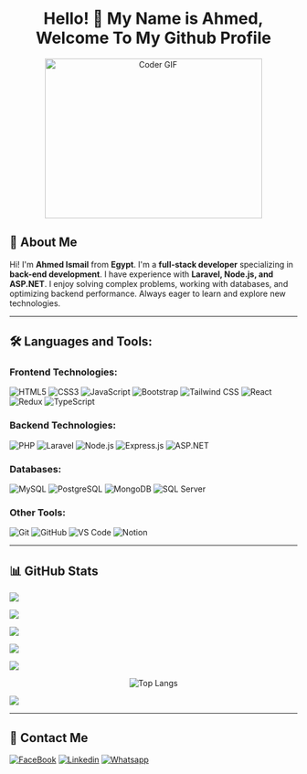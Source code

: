 <h1 align="center">Hello! 👋 My Name is Ahmed, Welcome To My Github Profile </h1>

<p align="center">
  <img src="https://media.giphy.com/media/SWoSkN6DxTszqIKEqv/giphy.gif" alt="Coder GIF" width="380" height="280">
</p>

## 🚀 About Me

Hi! I'm **Ahmed Ismail** from **Egypt**. I'm a **full-stack developer** specializing in **back-end development**. I have experience with **Laravel, Node.js, and ASP.NET**. I enjoy solving complex problems, working with databases, and optimizing backend performance. Always eager to learn and explore new technologies.

---

## 🛠️ Languages and Tools:

### Frontend Technologies:

![HTML5](https://img.shields.io/badge/-HTML5-%23E44D27?style=flat-square\&logo=html5\&logoColor=ffffff)
![CSS3](https://img.shields.io/badge/-CSS3-%231572B6?style=flat-square\&logo=css3)
![JavaScript](https://img.shields.io/badge/-JavaScript-black?style=flat-square\&logo=javascript)
![Bootstrap](https://img.shields.io/badge/-Bootstrap-563D7C?style=flat-square\&logo=Bootstrap)
![Tailwind CSS](https://img.shields.io/badge/-TailwindCSS-15b4c1?style=flat-square\&logo=tailwindcss\&logoColor=ffffff)
![React](https://img.shields.io/badge/-React-%23282C34?style=flat-square\&logo=react)
![Redux](https://img.shields.io/badge/-Redux-764ABC?style=flat-square\&logo=redux)
![TypeScript](https://img.shields.io/badge/-TypeScript-2e72bc?style=flat-square\&logo=typescript\&logoColor=ffffff)

### Backend Technologies:

![PHP](https://img.shields.io/badge/-PHP-777BB4?style=flat-square\&logo=php\&logoColor=ffffff)
![Laravel](https://img.shields.io/badge/-Laravel-FF2D20?style=flat-square\&logo=laravel\&logoColor=ffffff)
![Node.js](https://img.shields.io/badge/-Node.js-339933?style=flat-square\&logo=node.js\&logoColor=ffffff)
![Express.js](https://img.shields.io/badge/-Express.js-000000?style=flat-square\&logo=express\&logoColor=ffffff)
![ASP.NET](https://img.shields.io/badge/-ASP.NET-512BD4?style=flat-square\&logo=dotnet\&logoColor=ffffff)

### Databases:

![MySQL](https://img.shields.io/badge/-MySQL-4479A1?style=flat-square\&logo=mysql\&logoColor=ffffff)
![PostgreSQL](https://img.shields.io/badge/-PostgreSQL-336791?style=flat-square\&logo=postgresql\&logoColor=ffffff)
![MongoDB](https://img.shields.io/badge/-MongoDB-47A248?style=flat-square\&logo=mongodb\&logoColor=ffffff)
![SQL Server](https://img.shields.io/badge/-SQL%20Server-CC2927?style=flat-square\&logo=microsoft-sql-server\&logoColor=ffffff)

### Other Tools:

![Git](https://img.shields.io/badge/-Git-%23F05032?style=flat-square\&logo=git\&logoColor=%23ffffff)
![GitHub](https://img.shields.io/badge/-GitHub-181717?style=flat-square\&logo=github)
![VS Code](http://img.shields.io/badge/-VS%20Code-007ACC?style=flat-square\&logo=visual-studio-code\&logoColor=ffffff)
![Notion](https://img.shields.io/badge/-Notion-fff?style=flat-square\&logo=notion\&logoColor=000)

---

## 📊 GitHub Stats

![](http://github-profile-summary-cards.vercel.app/api/cards/profile-details?username=ahmed777ismail\&theme=2077)

![](http://github-profile-summary-cards.vercel.app/api/cards/repos-per-language?username=ahmed777ismail\&theme=2077)

![](http://github-profile-summary-cards.vercel.app/api/cards/most-commit-language?username=ahmed777ismail\&theme=2077)

![](http://github-profile-summary-cards.vercel.app/api/cards/stats?username=ahmed777ismail\&theme=2077)

![](http://github-profile-summary-cards.vercel.app/api/cards/productive-time?username=ahmed777ismail\&theme=2077\&utcOffset=8)

<p align="center">
  <img src="https://github-readme-stats.vercel.app/api/top-langs?username=ahmed777ismail&show_icons=true&locale=en&layout=compact" alt="Top Langs" />
</p>

![](https://github-readme-streak-stats.herokuapp.com/?user=ahmed777ismail&theme=bear&hide_border=false)<br/>

---

## 🔗 Contact Me

[![FaceBook](https://img.shields.io/badge/Facebook-1877F2?style=for-the-badge\&logo=facebook\&logoColor=white)](https://www.facebook.com/AhmedIsmail4865/)
[![Linkedin](https://img.shields.io/badge/LinkedIn-0077B5?style=for-the-badge\&logo=linkedin\&logoColor=white)](https://www.linkedin.com/in/ahmed-ismail-722048242)
[![Whatsapp](https://img.shields.io/badge/-Whatsapp-075e54?style=for-the-badge\&logo=Whatsapp\&logoColor=white)](https://api.whatsapp.com/send?phone=01118962513)

